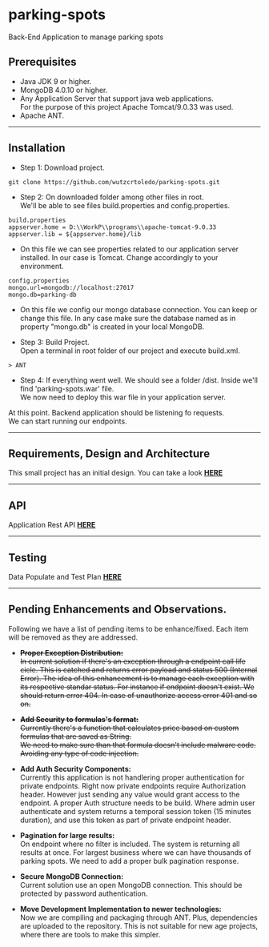 # parking-spots

Back-End Application to manage parking spots

## Prerequisites  
- Java JDK 9 or higher.   
- MongoDB 4.0.10 or higher.  
- Any Application Server that support java web applications.  
  For the purpose of this project Apache Tomcat/9.0.33 was used.  
- Apache ANT.  
-----------------------
## Installation  
- Step 1:  Download project.
```
git clone https://github.com/wutzcrtoledo/parking-spots.git
```  
- Step 2: On downloaded folder among other files in root.  
We'll be able to see files build.properties and config.properties.  
```
build.properties  
appserver.home = D:\\WorkP\\programs\\apache-tomcat-9.0.33
appserver.lib = ${appserver.home}/lib
```
- On this file we can see properties related to our application server installed. In our case is Tomcat. Change accordingly to your environment.  
```
config.properties
mongo.url=mongodb://localhost:27017
mongo.db=parking-db
```  
- On this file we config our mongo database connection. You can keep or change this file.
In any case make sure the database named as in 
property "mongo.db" is created in your local MongoDB.  

- Step 3: Build Project.  
Open a terminal in root folder of our project and execute build.xml. 
```
> ANT
```  

- Step 4: If everything went well. We should see a folder /dist.
Inside we'll find 'parking-spots.war' file.  
We now need to deploy this war file in your application server.  

At this point. Backend application should be listening fo requests.   
We can start running our endpoints. 

-----------------------

## Requirements, Design and Architecture    
This small project has an initial design. You can take a look **[HERE](design/index.md#Design-Project-Parking-Spots)**  

-----------------------

## API  
Application Rest API **[HERE](api/index.md#API-Parking-Spots)**  

-----------------------

## Testing  
Data Populate and Test Plan **[HERE](TestPlan/README.md#JMeter-Test-Plan)**  

-----------------------

## Pending Enhancements and Observations.
Following we have a list of pending items to be enhance/fixed. 
Each item will be removed as they are addressed.  

- ~~**Proper Exception Distribution:**   
In current solution if there's an exception through a endpoint call 
life cicle. This is catched and returns error payload and status 500 (Internal Error).
The idea of this enhancement is to manage each exception with its respective 
standar status. For instance if endpoint doesn't exist. We should return error 404. 
In case of unauthorize access error 401 and so on.~~ 

- ~~**Add Security to formulas's format:**   
Currently there's a function that calculates price based on custom formulas that are saved as String.  
We need to make sure than that formula doesn't include malware code. Avoiding any type of code injection.~~    

- **Add Auth Security Components:**  
Currently this application is not handlering proper authentication for private endpoints. 
Right now private endpoints require Authorization header. However just sending any value 
would grant access to the endpoint. 
A proper Auth structure needs to be build. Where admin user authenticate and system returns 
a temporal session token (15 minutes duration), and use this token as part of private 
endpoint header. 

- **Pagination for large results:**   
On endpoint where no filter is included. The system is returning all results at once. For largest business where 
we can have thousands of parking spots. We need to add a proper bulk pagination response.

- **Secure MongoDB Connection:**   
Current solution use an open MongoDB connection. This should be protected by password authentication. 

- **Move Development Implementation to newer technologies:**  
Now we are compiling and packaging through ANT. Plus, dependencies are uploaded to the repository.
This is not suitable for new age projects, where there are tools to make this simpler. 